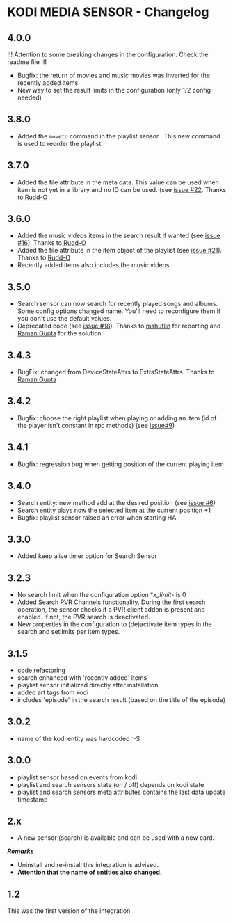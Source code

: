 # KODI MEDIA SENSOR - Changelog

## 4.0.0
!!! Attention to some breaking changes in the configuration. Check the readme file !!!

- Bugfix: the return of movies and music movies was inverted for the recently added items
- New way to set the result limits in the configuration (only 1/2 config needed)

## 3.8.0

- Added the `moveto` command in the playlist sensor . This new command is used to reorder the playlist.

## 3.7.0

- Added the file attribute in the meta data. This value can be used when item is not yet in a library and no ID can be used. (see [issue #22](https://github.com/jtbgroup/kodi-media-sensors/issues/22). Thanks to [Rudd-O](https://github.com/Rudd-O)

## 3.6.0

- Added the music videos items in the search result if wanted (see [issue #16](https://github.com/jtbgroup/kodi-search-card/issues/16)). Thanks to [Rudd-O](https://github.com/Rudd-O)
- Added the file attribute in the item object of the playlist (see [issue #21](https://github.com/jtbgroup/kodi-search-card/issues/21)). Thanks to [Rudd-O](https://github.com/Rudd-O)
- Recently added items also includes the music videos

## 3.5.0

- Search sensor can now search for recently played songs and albums. Some config options changed name. You'll need to reconfigure them if you don't use the default values.
- Deprecated code (see [issue #18](https://github.com/jtbgroup/kodi-media-sensors/issues/18)). Thanks to [mshuflin](https://github.com/mshuflin) for reporting and [Raman Gupta](https://github.com/raman325) for the solution.

## 3.4.3

- BugFix: changed from DeviceStateAttrs to ExtraStateAttrs. Thanks to [Raman Gupta](https://github.com/raman325)

## 3.4.2

- Bugfix: choose the right playlist when playing or adding an item (id of the player isn't constant in rpc methods) (see [issue#9](https://github.com/jtbgroup/kodi-search-card/issues/9))

## 3.4.1

- Bugfix: regression bug when getting position of the current playing item

## 3.4.0

- Search entity: new method add at the desired position (see [issue #6](https://github.com/jtbgroup/kodi-search-card/issues/6))
- Search entity plays now the selected item at the current position +1
- Bugfix: playlist sensor raised an error when starting HA

## 3.3.0

- Added keep alive timer option for Search Sensor

## 3.2.3

- No search limit when the configuration option **x_limit*- is 0
- Added Search PVR Channels functionality. During the first search operation, the sensor checks if a PVR client addon is present and enabled. if not, the PVR search is deactivated.
- New properties in the configuration to (de)activate item types in the search and setlimits per item types.

## 3.1.5

- code refactoring
- search enhanced with 'recently added' items
- playlist sensor initialized directly after installation
- added art tags from kodi
- includes 'episode' in the search result (based on the title of the episode)

## 3.0.2

- name of the kodi entity was hardcoded :-S

## 3.0.0

- playlist sensor based on events from kodi
- playlist and search sensors state (on / off) depends on kodi state
- playlist and search sensors meta attributes contains the last data update timestamp

## 2.x

- A new sensor (search) is available and can be used with a new card.

***Remarks***

- Uninstall and re-install this integration is advised.
- **Attention that the name of entities also changed.**

## 1.2

This was the first version of the integration

